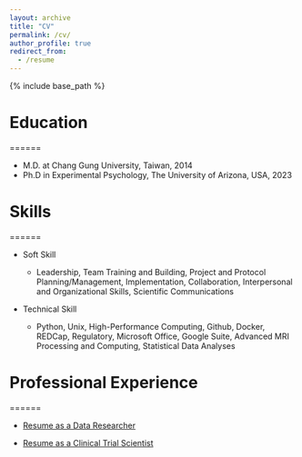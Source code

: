 ```yaml
---
layout: archive
title: "CV"
permalink: /cv/
author_profile: true
redirect_from:
  - /resume
---
```


{% include base_path %}

# Education

======
* M.D. at Chang Gung University, Taiwan, 2014
* Ph.D in Experimental Psychology, The University of Arizona, USA, 2023
  
# Skills

======
* Soft Skill 
  * Leadership, Team Training and Building, Project and Protocol Planning/Management, Implementation, Collaboration, Interpersonal and Organizational Skills, Scientific Communications
  
* Technical Skill 
  * Python, Unix, High-Performance Computing, Github, Docker, REDCap, Regulatory, Microsoft Office, Google Suite, Advanced MRI Processing and Computing, Statistical Data Analyses

# Professional Experience

======
* [Resume as a Data Researcher](/files/resume_data_20240108.pdf)

* [Resume as a Clinical Trial Scientist](/files/resume_20240108.pdf)

